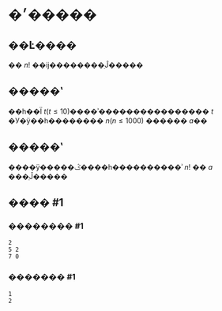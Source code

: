 # �׳�����

## ��Ŀ����

�� $n!$ ��ĳ��������ֵĴ�����

## �����ʽ

��һ��Ϊ $t(t \leq 10)$����ʾ���������������� $t$ �У�ÿ��һ�������� $n(n \leq 1000)$ ������ $a$��

## �����ʽ

����ÿ�����ݣ����һ����������ʾ $n!$ �� $a$ ���ֵĴ�����

## ���� #1

### �������� #1

```
2
5 2
7 0
```

### ������� #1

```
1
2
```
